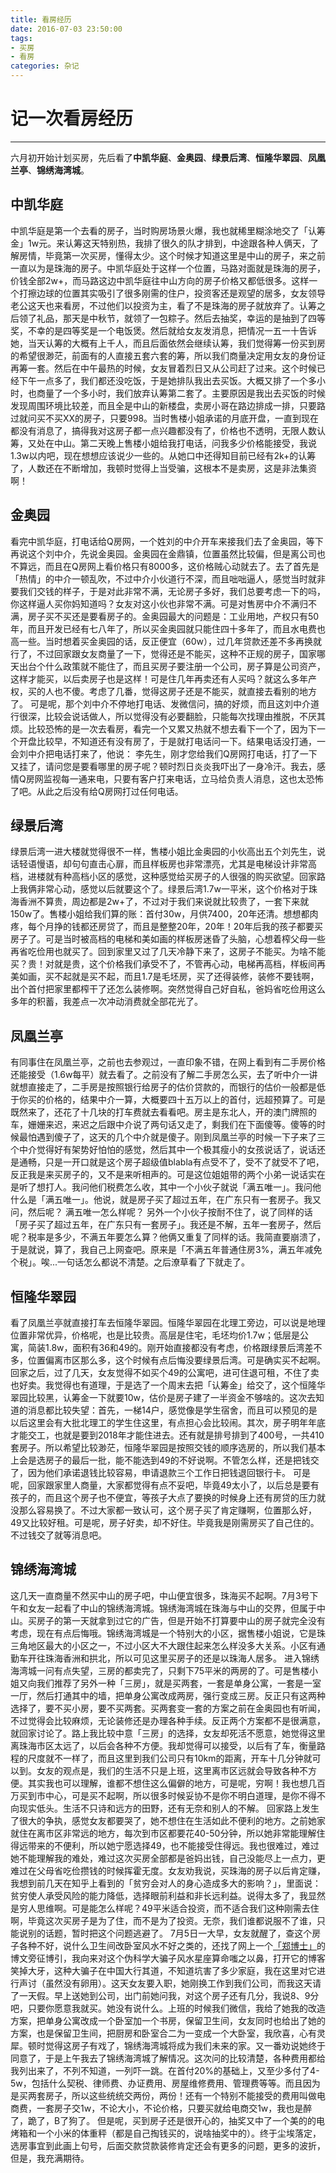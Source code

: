 ```yaml
---
title: 看房经历
date: 2016-07-03 23:50:00
tags: 
- 买房
- 看房
categories: 杂记
---
```

# 记一次看房经历
---
六月初开始计划买房，先后看了**中凯华庭**、**金奥园**、**绿景后湾**、**恒隆华翠园**、**凤凰兰亭**、**锦绣海湾城**。
## 中凯华庭
中凯华庭是第一个去看的房子，当时购房场景火爆，我也就稀里糊涂地交了「认筹金」1w元。来认筹这天特别热，我排了很久的队才排到，中途跟各种人俩天，了解房情，毕竟第一次买房，懂得太少。这个时候才知道这里是中山的房子，来之前一直以为是珠海的房子。中凯华庭处于这样一个位置，马路对面就是珠海的房子，价钱全部2w+，而马路这边中凯华庭往中山方向的房子价格又都低很多。这样一个打擦边球的位置其实吸引了很多刚需的住户，投资客还是观望的居多，女友领导老公这天也来看房，不过他们以投资为主，看了不是珠海的房子就放弃了。认筹之后领了礼品，那天是中秋节，就领了一包粽子。然后去抽奖，幸运的是抽到了四等奖，不幸的是四等奖是一个电饭煲。然后就给女友发消息，把情况一五一十告诉她，当天认筹的大概有上千人，而且后面依然会继续认筹，我们觉得筹一份买到房的希望很渺茫，前面有的人直接五套六套的筹，所以我们商量决定用女友的身份证再筹一套。然后在中午最热的时候，女友冒着烈日又从公司赶了过来。这个时候已经下午一点多了，我们都还没吃饭，于是她排队我出去买饭。大概又排了一个多小时，也商量了一个多小时，我们放弃认筹第二套了。主要原因是我出去买饭的时候发现周围环境比较差，而且全是中山的新楼盘，卖房小哥在路边排成一排，只要路过就问买不买XX的房子，只要998。当时售楼小姐承诺的月底开盘，一直到现在都没有消息了，搞得我对这房子都一点兴趣都没有了，价格也不透明，无限人数认筹，又处在中山。第二天晚上售楼小姐给我打电话，问我多少价格能接受，我说1.3w以内吧，现在想想应该说少一些的。从她口中还得知目前已经有2k+的认筹了，人数还在不断增加，我顿时觉得上当受骗，这根本不是卖房，这是非法集资啊！
## 金奥园
看完中凯华庭，打电话给Q房网，一个姓刘的中介开车来接我们去了金奥园，等下再说这个刘中介，先说金奥园。金奥园在金鼎镇，位置虽然比较偏，但是离公司也不算远，而且在Q房网上看价格只有8000多，这价格贼心动就去了。去了首先是「热情」的中介一顿乱吹，不过中介小伙道行不深，而且咄咄逼人，感觉当时就非要我们交钱的样子，于是对此非常不满，无论房子多好，我们总要考虑一下的吗，你这样逼人买你妈知道吗？女友对这小伙也非常不满。可是对售房中介不满归不满，房子买不买还是要看房子的。金奥园最大的问题是：工业用地，产权只有50年，而且开发已经有七八年了，所以买金奥园就只能住四十多年了，而且水电费也高一些。当时想着买金奥园的话，反正便宜（60w），过几年贷款还差不多再换就行了，不过回家跟女友商量了一下，觉得还是不能买，这种不正规的房子，国家哪天出台个什么政策就不能住了，而且买房子要注册一个公司，房子算是公司资产，这样才能买，以后卖房子也是这样！可是住几年再卖还有人买吗？就这么多年产权，买的人也不傻。考虑了几番，觉得这房子还是不能买，就直接去看别的地方了。
可是呢，那个刘中介不停地打电话、发微信问，搞的好烦，而且这刘中介道行很深，比较会说话做人，所以觉得没有必要翻脸，只能每次找理由推脱，不厌其烦。比较恐怖的是一次去看房，看完一个又累又热就不想去看下一个了，因为下一个开盘比较早，不知道还有没有房了，于是就打电话问一下。结果电话没打通，一会刘中介把电话打来了，他说： 李先生，刚才您给我们Q房网打电话，打了一下又挂了，请问您是要看哪里的房子呢？顿时烈日炎炎我吓出了一身冷汗。我去，感情Q房网监视每一通来电，只要有客户打来电话，立马给负责人消息，这也太恐怖了吧。从此之后没有给Q房网打过任何电话。
## 绿景后湾
绿景后湾一进大楼就觉得很不一样，售楼小姐比金奥园的小伙高出五个刘先生，说话轻语慢语，却句句直击心扉，而且样板房也非常漂亮，尤其是电梯设计非常高档，进楼就有种高档小区的感觉，这种感觉给买房子的人很强的购买欲望。回家路上我俩非常心动，感觉以后就要这个了。绿景后湾1.7w一平米，这个价格对于珠海香洲不算贵，周边都是2w+了，不过对于我们来说就比较贵了，一套下来就150w了。售楼小姐给我们算的账：首付30w，月供7400，20年还清。想想都肉疼，每个月挣的钱都还房贷了，而且是整整20年，20年！20年后我的孩子都要买房子了。可是当时被高档的电梯和美如画的样板房迷昏了头脑，心想着榨父母一些再省吃俭用也就买了。回到家里又过了几天冷静下来了，这房子不能买。为啥不能买？贵！对就是贵，这个价格我们承受不了，不管再心动，电梯再高档，样板间再美如画，买不起就是买不起，而且1.7是毛坯房，买了还得装修，装修不要钱啊，出个首付把家里都榨干了还怎么装修啊。突然觉得自己好自私，爸妈省吃俭用这么多年的积蓄，我差点一次冲动消费就全部花光了。
## 凤凰兰亭
有同事住在凤凰兰亭，之前也去参观过，一直印象不错，在网上看到有二手房价格还能接受（1.6w每平）就去看了。之前没有了解二手房怎么买，去了听中介一讲就想直接走了，二手房是按照银行给房子的估价贷款的，而银行的估价一般都是低于你买的价格的，结果中介一算，大概要四十五万以上的首付，远超预算了。可是既然来了，还花了十几块的打车费就去看看吧。房主是东北人，开的澳门牌照的车，姗姗来迟，来迟之后跟中介说了两句话又走了，剩我们在下面傻等。傻等的时候最怕遇到傻子了，这天的几个中介就是傻子。刚到凤凰兰亭的时候一下子来了三个中介觉得好有架势好怕怕的感觉，然后其中一个极其瘦小的女孩说话了，说话还是通畅，只是一开口就是这个房子超级值blabla有点受不了，受不了就受不了吧，反正我是来买房子的，又不是来听相声的。可是这位姐姐带的两个小弟一说话实在是听了想打人。我问他们税费怎么收，其中一个小伙子就说「满五唯一」。我问他什么是「满五唯一」。他说，就是房子买了超过五年，在广东只有一套房子。我又问，然后呢？ 满五唯一怎么样呢？ 另外一个小伙子按耐不住了，说了同样的话「房子买了超过五年，在广东只有一套房子」。我还是不解，五年一套房子，然后呢？税率是多少，不满五年要怎么算？他俩又重复了同样的话。我简直要崩溃了，于是就说，算了，我自己上网查吧。原来是「不满五年普通住房3%，满五年减免个税」。唉...一句话怎么都说不清楚。之后潦草看了下就走了。
## 恒隆华翠园 
看了凤凰兰亭就直接打车去恒隆华翠园。恒隆华翠园在北理工旁边，可以说是地理位置非常优异，价格呢，也是比较贵。高层是住宅，毛坯均价1.7w；低层是公寓，简装1.8w，面积有36和49的。刚开始直接都没有考虑，价格跟绿景后湾差不多，位置偏离市区那么多，这个时候有点后悔没要绿景后湾。可是确实买不起啊。
回家之后，过了几天，女友觉得不如买个49的公寓吧，进可住退可租，不住了卖也好卖。我觉得也有道理，于是选了一个周末去把「认筹金」给交了，这个恒隆华翠园比较黑，认筹金一下就要10w，估价是房子建了一半资金不够啥的。这次去知道的消息都比较失望：首先，一梯14户，感觉像是学生宿舍，而且可以预见的是以后这里会有大批北理工的学生住这里，有点担心会比较闹。其次，房子明年年底才能交工，也就是要到2018年才能住进去。还有就是排号排到了400号，一共410套房子。所以希望比较渺茫，恒隆华翠园是按照交钱的顺序选房的，所以我们基本上会是选房子的最后一批，能不能选到49的不好说啊。不管怎么样，还是把钱交了，因为他们承诺退钱比较容易，申请退款三个工作日把钱退回银行卡。
可是呢，回家跟家里人商量，大家都觉得有点不妥吧，毕竟49太小了，以后总是要有孩子的，而且这个房子也不便宜，等孩子大点了要换的时候身上还有房贷的压力就没那么容易换了。不过大家都一致认可，这个房子买了肯定赚啊，位置那么好，49又比较好租。可是呢，房子好卖，却不好住。毕竟我是刚需房买了自己住的。不过钱交了就等消息吧。
## 锦绣海湾城
这几天一直商量不然买中山的房子吧，中山便宜很多，珠海买不起啊。7月3号下午和女友一起看了中山的锦绣海湾城。锦绣海湾城在珠海与中山的交界，但属于中山。买房子的第一天就拿到过它的广告，但是开始不打算要中山的房子就完全没有考虑，现在有点后悔哦。锦绣海湾城是一个特别大的小区，据售楼小姐说，它是珠三角地区最大的小区之一，不过小区大不大跟住起来怎么样没多大关系。小区有通勤车开往珠海香洲和拱北，所以可见这里买房子的还是以珠海人居多。
进入锦绣海湾城一问有点失望，三房的都卖完了，只剩下75平米的两房的了。可是售楼小姐又向我们推荐了另外一种「三房」，就是买两套，一套是单身公寓，一套是一室一厅，然后打通其中的墙，把单身公寓改成两房，强行变成三房。反正只有这两种选择了，要不买小房，要不买两套。买两套变一套的方案之前在金奥园也有听闻，不过觉得会比较麻烦，无论装修还是办理各种手续。反正两个方案都不是很满意，就回家讨论了。路上我比较中意「三房」的选择，女友却死活不愿意，她觉得这里离珠海市区太远了，以后会各种不方便。我却觉得可以接受，以后有了车，衡量路程的尺度就不一样了，而且这里到我们公司只有10km的距离，开车十几分钟就可以到。女友的观点是，我们的生活不只是上班，这里离市区远就会导致各种不方便。其实我也可以理解，谁都不想住这么偏僻的地方，可是呢，穷啊！我也想几百万买到市中心，可是买不起啊，所以很多时候妥协不是你不明白道理，是你不得不向现实低头。生活不只诗和远方的田野，还有无奈和别人的不解。
回家路上发生了很大的争执，感觉女友都要哭了，她不想住在生活如此不便利的地方。之前她家就住在离市区非常远的地方，每次到市区都要花40-50分钟，所以她非常能理解住得远带来的不便利，所以她宁愿选择49，也不能接受住得远。我也很难过，难过她不能理解我的难处，难过这次买房全部都是爸妈出钱，自己没能尽上一点力，更难过在父母省吃俭攒钱的时候挥霍无度。女友劝我说，买珠海的房子以后肯定赚，我想到前几天在知乎上看到的「贫穷会对人的身心造成多大的影响？」，里面说：贫穷使人承受风险的能力降低，选择眼前利益和非长远利益。说得太多了，我显然是穷人思维啊。可是能怎么样呢？49平米适合投资，而不适合我们这种刚需去住啊，毕竟这次买房子是为了住，而不是为了投资。无奈，我们谁都说服不了谁，只能说别的话题，暂时把这个问题逃避了。
7月5日一大早，女友就醒了，查这个房子各种不好，说什么卫生间改卧室风水不好之类的，还找了网上一个[「郑博士」][1]的博文旁征博引，我向来对这个伪科学大骗子风水星座算命嗤之以鼻，打开它的博客笑掉大牙，这种大骗子在中国大行其道，不知道坑害了多少家庭，我在这里对它进行声讨（虽然没有卵用）。这天女友要入职，她刚换工作到我们公司，而我这天请了一天假。早上送她到公司，出门前她问我，对这个房子还有几分，我说8、9分吧，只要你愿意我就买。她没有说什么。上班的时候我们微信，我给了她我的改造方案，把单身公寓改成一个卧室加一个书房，保留卫生间，女友同时也给出了她的方案，也是保留卫生间，把厨房和卧室合二为一变成一个大卧室，我欣喜，心有灵犀。顿时觉得这房子有戏了，锦绣海湾城将成为我们未来的家。又一番劝说她终于同意了，于是上午我去了锦绣海湾城了解情况。这次问的比较清楚，各种费用都给我列出来了，不列不知道，一列吓一跳。在首付20%的基础上，又至少多付了4-5w，包括什么契税、律师费、办证费用、房屋维修费用、管理费等等。而且因为是买两套房子，所以这些统统交两份，两份！还有一个特别不能接受的费用叫做电商费，一套房子交1w，不论大小，不论价格，只要买就给电商交1w，我也是醉了，跪了，B了狗了。
但是呢，买到房子还是很开心的，抽奖又中了一个美的的电烤箱和一个小米的体重秤（都是自己掏钱买的，说啥抽奖中的）。终于尘埃落定，选房事宜到此画上句号，后面交款贷款装修肯定还会有更多的问题，更多的波折，但是，我充满期待。


  [1]: http://blog.sina.com.cn/s/articlelist_1345654037_0_1.html

